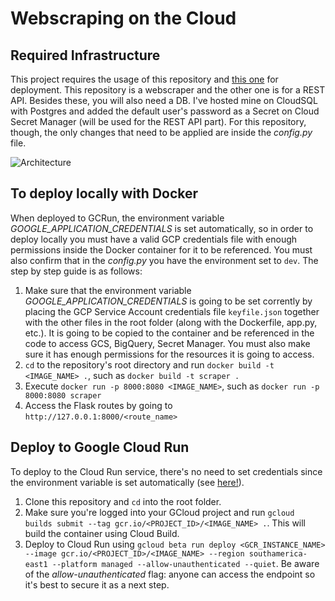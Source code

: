 # Webscraping on the Cloud

## Required Infrastructure
This project requires the usage of this repository and [this one](https://github.com/BeautyFades/EconomiaRESTAPI) for deployment. This repository is a webscraper and the other one is for a REST API. Besides these, you will also need a DB. I've hosted mine on CloudSQL with Postgres and added the default user's password as a Secret on Cloud Secret Manager (will be used for the REST API part). For this repository, though, the only changes that need to be applied are inside the _config.py_ file.

![Architecture](https://i.imgur.com/uLg3Jir.png)


## To deploy locally with Docker
When deployed to GCRun, the environment variable _GOOGLE_APPLICATION_CREDENTIALS_ is set automatically, so in order to deploy locally you must have a valid GCP credentials file with enough permissions inside the Docker container for it to be referenced. You must also confirm that in the _config.py_ you have the environment set to ```dev```. The step by step guide is as follows:

1. Make sure that the environment variable _GOOGLE_APPLICATION_CREDENTIALS_ is going to be set corrently by placing the GCP Service Account credentials file ```keyfile.json``` together with the other files in the root folder (along with the Dockerfile, app.py, etc.). It is going to be copied to the container and be referenced in the code to access GCS, BigQuery, Secret Manager. You must also make sure it has enough permissions for the resources it is going to access.
2. ```cd``` to the repository's root directory and run ```docker build -t <IMAGE_NAME> .```, such as ```docker build -t scraper .```
3. Execute ```docker run -p 8000:8080 <IMAGE_NAME>```, such as ```docker run -p 8000:8080 scraper```
4. Access the Flask routes by going to ```http://127.0.0.1:8000/<route_name>```

## Deploy to Google Cloud Run
To deploy to the Cloud Run service, there's no need to set credentials since the environment variable is set automatically (see [here!](https://cloud.google.com/run/docs/configuring/service-accounts#:~:text=By%20default%2C%20Cloud%20Run%20services,most%20minimal%20set%20of%20permissions.)).
1. Clone this repository and ```cd``` into the root folder.
2. Make sure you're logged into your GCloud project and run ```gcloud builds submit --tag gcr.io/<PROJECT_ID>/<IMAGE_NAME> .```. This will build the container using Cloud Build.
3. Deploy to Cloud Run using ```gcloud beta run deploy <GCR_INSTANCE_NAME> --image gcr.io/<PROJECT_ID>/<IMAGE_NAME> --region southamerica-east1 --platform managed --allow-unauthenticated --quiet```. Be aware of the _allow-unauthenticated_ flag: anyone can access the endpoint so it's best to secure it as a next step.
